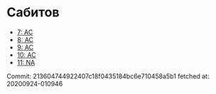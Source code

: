 # Сабитов
- [7: AC](7.md)
- [8: AC](8.md)
- [9: AC](9.md)
- [10: AC](10.md)
- [11: NA](11.md)

Commit: 213604744922407c18f0435184bc6e710458a5b1
 fetched at: 20200924-010946
